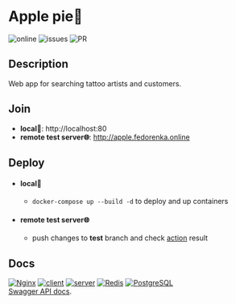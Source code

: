 # Apple pie🥧

![online](https://img.shields.io/website?url=http://apple.fedorenka.online) ![issues](https://img.shields.io/github/issues-raw/FedorenkaAvenue/Apple_pie) ![PR](https://img.shields.io/github/issues-pr-raw/FedorenkaAvenue/Apple_pie)

## Description

Web app for searching tattoo artists and customers.

## Join

 * **local🐳**: http://localhost:80
 * **remote test server🌐**: http://apple.fedorenka.online

## Deploy

  * #### local🐳

    - `docker-compose up --build -d` to deploy and up containers

  * #### remote test server🌐

    - push changes to **test** branch and check [action](https://github.com/FedorenkaAvenue/Apple_pie/actions) result

## Docs

[![Nginx](https://img.shields.io/badge/-Nginx-000?&logo=nginx)](./nginx/README.md) [![client](https://img.shields.io/badge/-client-000?&logo=angular)](./client/README.md) [![server](https://img.shields.io/badge/-server-000?&logo=Node.js)](./server/README.md) [![Redis](https://img.shields.io/badge/-Redis-000?&logo=redis)](./redis/README.md) [![PostgreSQL](https://img.shields.io/badge/-PostreSQL-000?&logo=postgresql)](./postgres/README.md)    
[Swagger API docs](http://docs.fedorenka.online/?urls.primaryName=Apple%20pie).    
